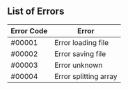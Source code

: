 ## List of Errors

| Error Code | Error |
|------------|-------|
| #00001 | Error loading file |
| #00002 | Error saving file |
| #00003 | Error unknown |
| #00004 | Error splitting array |